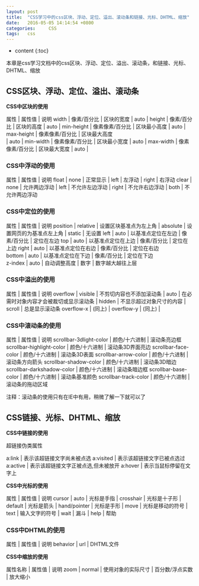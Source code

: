 ```yaml
---
layout: post
title:  "CSS学习中的css区块、浮动、定位、溢出、滚动条和链接、光标、DHTML、缩放"
date:   2016-05-05 14:14:54 +0800
categories: 	CSS	
tags: 	css
---
```


* content
{:toc}
              
本章是css学习文档中的css区块、浮动、定位、溢出、滚动条，和链接、光标、DHTML、缩放





## CSS区块、浮动、定位、溢出、滚动条

**CSS中区块的使用**

属性		|		属性值			|	说明
width		|		像素/百分比		|	区块的宽度
			|		auto			|
height		|		像素/百分比		|	区块的高度
			|		auto			|
min-height  |       像素像素/百分比	|	区块最小高度
			|		auto			|
max-height	|		像素像素/百分比	|	区块最大高度	
 			|		auto			|
min-width	|		像素像素/百分比	|	区块最小宽度
			|		auto			|
max-width	|		像素像素/百分比	|	区块最大宽度
			|		auto			|

### CSS中浮动的使用

属性		|		属性值		|		说明
float		|		none		|		正常显示
			|		left		|		左浮动
			|		right		|		右浮动
clear		|		none		|		允许两边浮动
			|		left		|		不允许左边浮动
			|		right		|		不允许右边浮动
			|		both		|		不允许两边浮动

### CSS中定位的使用

属性		|		属性值			|		说明
position	|		relative		|		设置区块基准点为左上角
			|		absolute		|		设置网页的为基准点左上角
			|		static			|		无设置
left		|		auto			|		以基准点定位在左边
			|		像素/百分比		|		定位在左边
top			|		auto			|		以基准点定位在上边
			|		像素/百分比		|		定位在上边
right		|		auto			|		以基准点定位在右边
			|		像素/百分比		|		定位在右边	
bottom		|		auto			|		以基准点定位在下边
			|		像素/百分比		|		定位在下边	
z-index		|		auto			|		自动调整高度
			|		数字			|		数字越大越往上层

### CSS中溢出的使用

属性		|		属性值		|		说明
overflow	|		visible		|		不剪切内容也不添加滚动条
			|		auto		|		在必需时对象内容才会被裁切或显示滚动条
			|		hidden		|		不显示超过对象尺寸的内容
			|		scroll		|		总是显示滚动条
overflow-x	|		(同上)		|
overflow-y	|		(同上)		|

### CSS中滚动条的使用

属性						|	属性值			|	说明
scrollbar-3dlight-color		|	颜色/十六进制	|	滚动条亮边框
scrollbar-highlight-color	|	颜色/十六进制	|	滚动条3D界面亮边
scrollbar-face-color		|	颜色/十六进制	|	滚动条3D表面
scrollbar-arrow-color		|	颜色/十六进制	|	滚动条方向箭头
scrollbar-shadow-color 		|	颜色/十六进制	|	滚动条3D暗边
scrollbar-darkshadow-color 	|	颜色/十六进制	|	滚动条暗边框
scrollbar-base-color 		|	颜色/十六进制	|	滚动条基准颜色
scrollbar-track-color		|	颜色/十六进制	|	滚动条的拖动区域

注释：滚动条的使用只有在IE中有用，稍微了解一下就可以了

## CSS链接、光标、DHTML、缩放 

**CSS中链接的使用**

超链接伪类属性

a:link		|	表示该超链接文字尚未被点选
a:visited   |	表示该超链接文字已被点选过
a:active	|	表示该超链接文字正被点选,但未被放开
a:hover	    |	表示当鼠标停留在文字上

**CSS中光标的使用**

属性		|		属性值			|	说明
cursor		|		auto			|	光标是手指
			|		crosshair		|	光标是十子形
			|		default			|	光标是箭头
			|		hand/pointer	|	光标是手形
			|		move			|	光标是移动的符号
			|		text			|	输入文字的符号
			|		wait			|	漏斗
			|		help			|	帮助

### CSS中DHTML的使用

属性		|		属性值		|		说明
behavior	|		url			|		DHTML文件

**CSS中缩放的使用**

属性名称	|		属性值				|	说明
zoom		|		normal				|	使用对象的实际尺寸
			|		百分数/浮点实数		|	放大缩小



















































